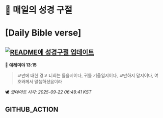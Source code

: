 # 🙏 매일의 성경 구절
# [Daily Bible verse]
## [![README에 성경구절 업데이트](https://github.com/DONGSUKA/first_test/actions/workflows/update-readme-bible.yml/badge.svg)](https://github.com/DONGSUKA/first_test/actions/workflows/update-readme-bible.yml)
<!-- START_BIBLE_VERSE -->
📖 **예레미야 13:15**
> 교만에 대한 경고 너희는 들을지어다, 귀를 기울일지어다, 교만하지 말지어다, 여호와께서 말씀하셨음이라

🕊️ _업데이트 시각: 2025-09-22 06:49:41 KST_
  <!-- END_BIBLE_VERSE -->
## GITHUB_ACTION
